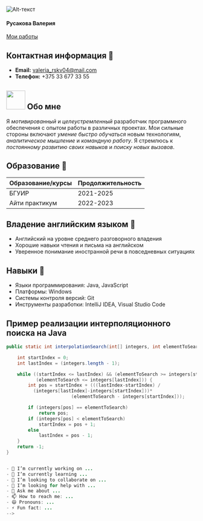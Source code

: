 ![Alt-текст](https://images.unsplash.com/photo-1504805572947-34fad45aed93?q=80&w=1770&auto=format&fit=crop&ixlib=rb-4.0.3&ixid=M3wxMjA3fDB8MHxwaG90by1wYWdlfHx8fGVufDB8fHx8fA%3D%3D)

#### Русакова Валерия
[Мои работы](https://legendary-baklava-3861d3.netlify.app)

## Контактная информация 👯
- **Email:** valeria_rskv04@mail.com
- **Телефон:** +375 33 677 33 55

## <img src="./EVT_NEW/lr10/assets/icons8-about-me-50.png" width="50"/> Обо мне
Я _мотивированный_ и _целеустремленный_ разработчик программного обеспечения с опытом работы в различных проектах. Мои сильные стороны включают _умение быстро обучаться_ новым технологиям, _аналитическое мышление_ и _командную работу_. Я стремлюсь к _постоянному развитию своих навыков_ и _поиску новых вызовов_.

## Образование 🔭

| Образование/курсы | Продолжительность |
| ----------- | ----------- | 
| БГУИР | 2021-2025 |
| Айти практикум | 2022-2023 |

## Владение английским языком 💬
- Английский на уровне среднего разговорного владения
- Хорошие навыки чтения и письма на английском
- Уверенное понимание иностранной речи в повседневных ситуациях

## Навыки 💬
- Языки программирования: Java, JavaScript
- Платформы: Windows
- Системы контроля версий: Git
- Инструменты разработки: IntelliJ IDEA, Visual Studio Code

<div id="langugages">
</div>

## Пример реализации интерполяционного поиска на Java
```java
public static int interpolationSearch(int[] integers, int elementToSearch) {

    int startIndex = 0;
    int lastIndex = (integers.length - 1);

    while ((startIndex <= lastIndex) && (elementToSearch >= integers[startIndex]) &&
           (elementToSearch <= integers[lastIndex])) {
        int pos = startIndex + (((lastIndex-startIndex) /
          (integers[lastIndex]-integers[startIndex]))*
                        (elementToSearch - integers[startIndex]));

        if (integers[pos] == elementToSearch)
            return pos;
        if (integers[pos] < elementToSearch)
            startIndex = pos + 1;
        else
            lastIndex = pos - 1;
    }
    return -1;
}


- 🔭 I’m currently working on ...
- 🌱 I’m currently learning ...
- 👯 I’m looking to collaborate on ...
- 🤔 I’m looking for help with ...
- 💬 Ask me about ...
- 📫 How to reach me: ...
- 😄 Pronouns: ...
- ⚡ Fun fact: ...
-->
